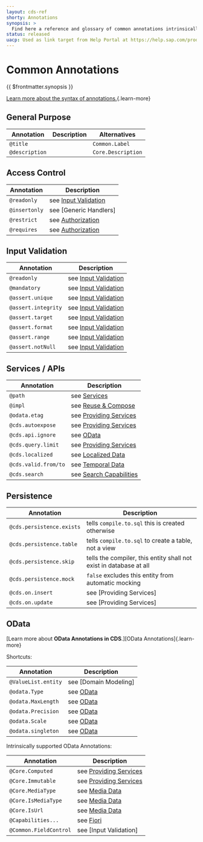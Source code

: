 ```yaml
---
layout: cds-ref
shorty: Annotations
synopsis: >
  Find here a reference and glossary of common annotations intrinsically supported by the CDS compiler and runtimes.
status: released
uacp: Used as link target from Help Portal at https://help.sap.com/products/BTP/65de2977205c403bbc107264b8eccf4b/855e00bd559742a3b8276fbed4af1008.html
---
```


# Common Annotations

{{ $frontmatter.synopsis }}

[Learn more about the syntax of annotations.](./cdl#annotations){.learn-more}


## General Purpose

| Annotation     | Description | Alternatives       |
|----------------|-------------|--------------------|
| `@title`       |             | `Common.Label`     |
| `@description` |             | `Core.Description` |


## Access Control

| Annotation    | Description                                                       |
|---------------|-------------------------------------------------------------------|
| `@readonly`   | see [Input Validation](../guides/providing-services/#readonly)    |
| `@insertonly` | see [Generic Handlers]                                            |
| `@restrict`   | see [Authorization](../guides/authorization.md.md#restrict-annotation) |
| `@requires`   | see [Authorization](../guides/authorization.md.md#requires)            |


## Input Validation

| Annotation          | Description                                                          |
|---------------------|----------------------------------------------------------------------|
| `@readonly `        | see [Input Validation](../guides/providing-services/#readonly)       |
| `@mandatory`        | see [Input Validation](../guides/providing-services/#mandatory)      |
| `@assert.unique`    | see [Input Validation](../guides/providing-services/#unique)         |
| `@assert.integrity` | see [Input Validation](../guides/providing-services/#refs)           |
| `@assert.target`    | see [Input Validation](../guides/providing-services/#assert-target)  |
| `@assert.format`    | see [Input Validation](../guides/providing-services/#assert-format)  |
| `@assert.range`     | see [Input Validation](../guides/providing-services/#assert-range)   |
| `@assert.notNull`   | see [Input Validation](../guides/providing-services/#assert-notNull) |




## Services / APIs

| Annotation           | Description                                                                      |
|----------------------|----------------------------------------------------------------------------------|
| `@path`              | see [Services](./cdl#service-definitions)                                        |
| `@impl`              | see [Reuse & Compose](../guides/extensibility/composition#reuse-code)            |
| `@odata.etag`        | see [Providing Services](../guides/providing-services/#etag)                     |
| `@cds.autoexpose`    | see [Providing Services](../guides/providing-services/#auto-exposed-entities)    |
| `@cds.api.ignore`    | see [OData](../advanced/odata#omitting-elements-from-apis)                       |
| `@cds.query.limit`   | see [Providing Services](../guides/providing-services/#annotation-cdsquerylimit) |
| `@cds.localized`     | see [Localized Data](../guides/localized-data/#read-operations)                  |
| `@cds.valid.from/to` | see [Temporal Data](../guides/temporal-data/#using-annotations-cdsvalidfromto)   |
| `@cds.search`        | see [Search Capabilities](../guides/providing-services/#searching-data)          |

## Persistence

| Annotation                | Description                                                        |
|---------------------------|--------------------------------------------------------------------|
| `@cds.persistence.exists` | tells `compile.to.sql` this is created otherwise                   |
| `@cds.persistence.table`  | tells `compile.to.sql` to create a table, not a view               |
| `@cds.persistence.skip`   | tells the compiler, this entity shall not exist in database at all |
| `@cds.persistence.mock`   | `false` excludes this entity from automatic mocking                |
| `@cds.on.insert`          | see [Providing Services]                                           |
| `@cds.on.update`          | see [Providing Services]                                           |


## OData

[Learn more about **OData Annotations in CDS**.][OData Annotations]{.learn-more}

Shortcuts:

| Annotation          | Description                                          |
|---------------------|------------------------------------------------------|
| `@ValueList.entity` | see [Domain Modeling]                                |
| `@odata.Type`       | see [OData](../advanced/odata#override-type-mapping) |
| `@odata.MaxLength`  | see [OData](../advanced/odata#override-type-mapping) |
| `@odata.Precision`  | see [OData](../advanced/odata#override-type-mapping) |
| `@odata.Scale`      | see [OData](../advanced/odata#override-type-mapping) |
| `@odata.singleton`  | see [OData](../advanced/odata#singletons)            |

Intrinsically supported OData Annotations:

| Annotation             | Description                                                      |
|------------------------|------------------------------------------------------------------|
| `@Core.Computed`       | see [Providing Services](../guides/providing-services/#readonly) |
| `@Core.Immutable`      | see [Providing Services](../guides/providing-services/#readonly) |
| `@Core.MediaType`      | see [Media Data](../guides/media-data/)                          |
| `@Core.IsMediaType`    | see [Media Data](../guides/media-data/)                          |
| `@Core.IsUrl`          | see [Media Data](../guides/media-data/)                          |
| `@Capabilities...`     | see [Fiori](../advanced/fiori)                                   |
| `@Common.FieldControl` | see [Input Validation]                                           |
